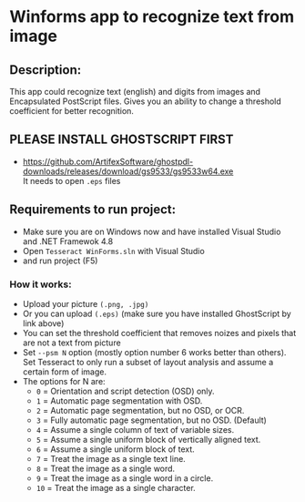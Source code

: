 # Winforms app to recognize text from image
## Description:
This app could recognize text (english) and digits from images and Encapsulated PostScript files.
Gives you an ability to change a threshold coefficient for better recognition.
## PLEASE INSTALL GHOSTSCRIPT FIRST
- https://github.com/ArtifexSoftware/ghostpdl-downloads/releases/download/gs9533/gs9533w64.exe  
It needs to open ```.eps``` files
## Requirements to run project:
- Make sure you are on Windows now and have installed Visual Studio and .NET Framewok 4.8
- Open ```Tesseract WinForms.sln``` with Visual Studio
- and run project (F5)
### How it works:
- Upload your picture ```(.png, .jpg)```
- Or you can upload ```(.eps)``` (make sure you have installed GhostScript by link above)
- You can set the threshold coefficient that removes noizes and pixels that are not a text from picture
- Set ```--psm N``` option (mostly option number 6 works better than others). Set Tesseract to only run a subset of layout analysis and assume a certain form of image. 
- The options for N are:
  - ```0``` = Orientation and script detection (OSD) only.
  - ```1``` = Automatic page segmentation with OSD.
  - ```2``` = Automatic page segmentation, but no OSD, or OCR.
  - ```3``` = Fully automatic page segmentation, but no OSD. (Default)
  - ```4``` = Assume a single column of text of variable sizes.
  - ```5``` = Assume a single uniform block of vertically aligned text.
  - ```6``` = Assume a single uniform block of text.
  - ```7``` = Treat the image as a single text line.
  - ```8``` = Treat the image as a single word.
  - ```9``` = Treat the image as a single word in a circle.
  - ```10``` = Treat the image as a single character.
               

